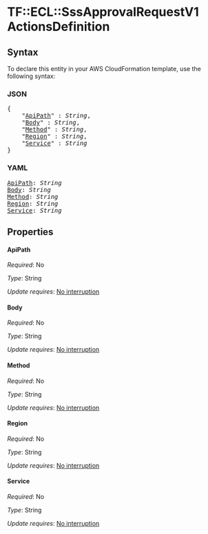 # TF::ECL::SssApprovalRequestV1 ActionsDefinition

## Syntax

To declare this entity in your AWS CloudFormation template, use the following syntax:

### JSON

<pre>
{
    "<a href="#apipath" title="ApiPath">ApiPath</a>" : <i>String</i>,
    "<a href="#body" title="Body">Body</a>" : <i>String</i>,
    "<a href="#method" title="Method">Method</a>" : <i>String</i>,
    "<a href="#region" title="Region">Region</a>" : <i>String</i>,
    "<a href="#service" title="Service">Service</a>" : <i>String</i>
}
</pre>

### YAML

<pre>
<a href="#apipath" title="ApiPath">ApiPath</a>: <i>String</i>
<a href="#body" title="Body">Body</a>: <i>String</i>
<a href="#method" title="Method">Method</a>: <i>String</i>
<a href="#region" title="Region">Region</a>: <i>String</i>
<a href="#service" title="Service">Service</a>: <i>String</i>
</pre>

## Properties

#### ApiPath

_Required_: No

_Type_: String

_Update requires_: [No interruption](https://docs.aws.amazon.com/AWSCloudFormation/latest/UserGuide/using-cfn-updating-stacks-update-behaviors.html#update-no-interrupt)

#### Body

_Required_: No

_Type_: String

_Update requires_: [No interruption](https://docs.aws.amazon.com/AWSCloudFormation/latest/UserGuide/using-cfn-updating-stacks-update-behaviors.html#update-no-interrupt)

#### Method

_Required_: No

_Type_: String

_Update requires_: [No interruption](https://docs.aws.amazon.com/AWSCloudFormation/latest/UserGuide/using-cfn-updating-stacks-update-behaviors.html#update-no-interrupt)

#### Region

_Required_: No

_Type_: String

_Update requires_: [No interruption](https://docs.aws.amazon.com/AWSCloudFormation/latest/UserGuide/using-cfn-updating-stacks-update-behaviors.html#update-no-interrupt)

#### Service

_Required_: No

_Type_: String

_Update requires_: [No interruption](https://docs.aws.amazon.com/AWSCloudFormation/latest/UserGuide/using-cfn-updating-stacks-update-behaviors.html#update-no-interrupt)


